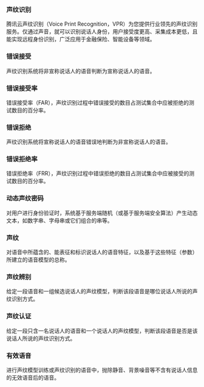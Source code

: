 ### 声纹识别
腾讯云声纹识别（Voice Print Recognition，VPR）为您提供行业领先的声纹识别服务。仅通过声音，就可以识别说话人身份，用户接受度更高、采集成本更低，且能实现远程身份识别，广泛应用于金融保险、智能设备等领域。

### 错误接受
声纹识别系统将非宣称说话人的语音判断为宣称说话人的语音。

### 错误接受率
错误接受率（FAR），声纹识别过程中错误接受的数目占测试集合中应被拒绝的测试数目的百分率。

### 错误拒绝
声纹识别系统将宣称说话人的语音错误地判断为非宣称说话人的语音。

### 错误拒绝率
错误拒绝率（FRR），声纹识别过程中错误拒绝的数目占测试集合中应被接受的测试数目的百分率。

### 动态声纹密码
对用户进行身份验证时，系统基于服务端随机（或基于服务端安全算法）产生动态文本，如数字串、字母串或它们组合的串等。

### 声纹
对语音中所蕴含的、能表征和标识说话人的语音特征，以及基于这些特征（参数）所建立的语音模型的总称。

### 声纹辨别
给定一段语音和一组候选说话人的声纹模型，判断该段语音是哪位说话人所说的声纹识别方式。

### 声纹认证
给定一段只含一名说话人的语音和一个说话人的声纹模型，判断该段语音是否是该说话人所说的声纹识别方式。

### 有效语音
进行声纹模型训练或声纹识别的语音中，抛除静音、背景噪音等不含有说话人信息的无效语音后的语音。




